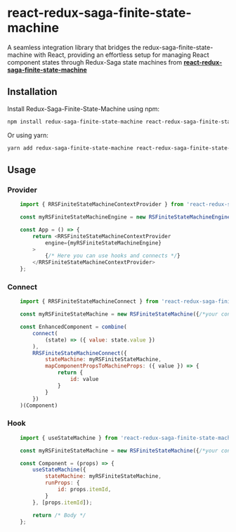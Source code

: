 # react-redux-saga-finite-state-machine
A seamless integration library that bridges the redux-saga-finite-state-machine with React, providing an effortless setup for managing React component states through Redux-Saga state machines from **[react-redux-saga-finite-state-machine](https://www.npmjs.com/package/redux-saga-finite-state-machine)**

## Installation

Install Redux-Saga-Finite-State-Machine using npm:

```bash
npm install redux-saga-finite-state-machine react-redux-saga-finite-state-machine
```

Or using yarn:

```bash
yarn add redux-saga-finite-state-machine react-redux-saga-finite-state-machine
```

## Usage

### Provider

```javascript
    import { RRSFiniteStateMachineContextProvider } from 'react-redux-saga-finite-state-machine';

    const myRSFiniteStateMachineEngine = new RSFiniteStateMachineEngine();

    const App = () => {
        return <RRSFiniteStateMachineContextProvider
            engine={myRSFiniteStateMachineEngine}
        >
            {/* Here you can use hooks and connects */}
        </RRSFiniteStateMachineContextProvider>
    };
```

### Connect

```javascript
    import { RRSFiniteStateMachineConnect } from 'react-redux-saga-finite-state-machine';

    const myRSFiniteStateMachine = new RSFiniteStateMachine({/*your config*/});

    const EnhancedComponent = combine(
        connect(
            (state) => ({ value: state.value })
        ),
        RRSFiniteStateMachineConnect({
            stateMachine: myRSFiniteStateMachine,
            mapComponentPropsToMachineProps: ({ value }) => {
                return {
                    id: value
                }
            }
        })
    )(Component)
```

### Hook

```javascript
    import { useStateMachine } from 'react-redux-saga-finite-state-machine';

    const myRSFiniteStateMachine = new RSFiniteStateMachine({/*your config*/});

    const Component = (props) => {
        useStateMachine({
            stateMachine: myRSFiniteStateMachine,
            runProps: {
                id: props.itemId,
            }
        }, [props.itemId]);

        return /* Body */
    };
```



